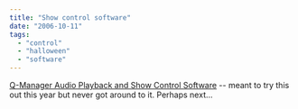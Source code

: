 ```yaml
---
title: "Show control software"
date: "2006-10-11"
tags: 
  - "control"
  - "halloween"
  - "software"
---
```


[Q-Manager Audio Playback and Show Control Software](http://hammerandtong.com/ "Q-Manager Audio Playback and Show Control Software") -- meant to try this out this year but never got around to it. Perhaps next...
